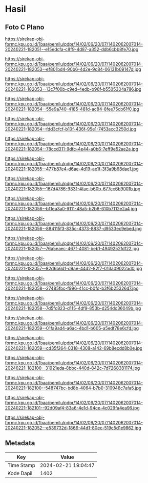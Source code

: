 # Hasil

## Foto C Plano

https://sirekap-obj-formc.kpu.go.id/1baa/pemilu/pdpr/14/02/06/20/07/1402062007014-20240221-182051--e15edcfa-c8f9-4d87-a352-ddb6cbb8fe70.jpg

https://sirekap-obj-formc.kpu.go.id/1baa/pemilu/pdpr/14/02/06/20/07/1402062007014-20240221-182053--ef801bd4-90b6-4d2e-9c84-06131b09147d.jpg

https://sirekap-obj-formc.kpu.go.id/1baa/pemilu/pdpr/14/02/06/20/07/1402062007014-20240221-182053--13c7f00b-c9ed-4edb-b96f-b5505304a786.jpg

https://sirekap-obj-formc.kpu.go.id/1baa/pemilu/pdpr/14/02/06/20/07/1402062007014-20240221-182054--55e9a740-4185-481d-ac84-8fee75cb61f0.jpg

https://sirekap-obj-formc.kpu.go.id/1baa/pemilu/pdpr/14/02/06/20/07/1402062007014-20240221-182054--fdd3cfcf-b10f-436f-95e1-7453acc3250d.jpg

https://sirekap-obj-formc.kpu.go.id/1baa/pemilu/pdpr/14/02/06/20/07/1402062007014-20240221-182054--78ccd311-9dfc-4e44-a0b6-7eff9e52ae2a.jpg

https://sirekap-obj-formc.kpu.go.id/1baa/pemilu/pdpr/14/02/06/20/07/1402062007014-20240221-182055--477b87e4-d6ae-4d19-ae1f-3f3a9b68dae1.jpg

https://sirekap-obj-formc.kpu.go.id/1baa/pemilu/pdpr/14/02/06/20/07/1402062007014-20240221-182055--167d4786-9331-4fae-b60b-677cc6b9001b.jpg

https://sirekap-obj-formc.kpu.go.id/1baa/pemilu/pdpr/14/02/06/20/07/1402062007014-20240221-182056--b11ea3a0-9111-48a5-b2b8-610b7112e2a4.jpg

https://sirekap-obj-formc.kpu.go.id/1baa/pemilu/pdpr/14/02/06/20/07/1402062007014-20240221-182056--884115f3-835c-4373-8837-d9533ec9ebed.jpg

https://sirekap-obj-formc.kpu.go.id/1baa/pemilu/pdpr/14/02/06/20/07/1402062007014-20240221-182057--76a5eaec-467f-4081-beb1-4949252fdf22.jpg

https://sirekap-obj-formc.kpu.go.id/1baa/pemilu/pdpr/14/02/06/20/07/1402062007014-20240221-182057--82d6b6d1-d9ae-44d2-82f7-013a09022ad0.jpg

https://sirekap-obj-formc.kpu.go.id/1baa/pemilu/pdpr/14/02/06/20/07/1402062007014-20240221-182058--27485fbc-f996-41cc-b0fd-b3f6b25326d7.jpg

https://sirekap-obj-formc.kpu.go.id/1baa/pemilu/pdpr/14/02/06/20/07/1402062007014-20240221-182058--7d5fc823-d115-4df9-853b-d254dc36049b.jpg

https://sirekap-obj-formc.kpu.go.id/1baa/pemilu/pdpr/14/02/06/20/07/1402062007014-20240221-182059--01fa9ad4-a6ac-4bd1-b605-a5edf78e6cfd.jpg

https://sirekap-obj-formc.kpu.go.id/1baa/pemilu/pdpr/14/02/06/20/07/1402062007014-20240221-182059--cd35f264-0318-4308-a142-69b8ecdd8b0e.jpg

https://sirekap-obj-formc.kpu.go.id/1baa/pemilu/pdpr/14/02/06/20/07/1402062007014-20240221-182100--31921eda-8bbc-440d-842c-7d7268381174.jpg

https://sirekap-obj-formc.kpu.go.id/1baa/pemilu/pdpr/14/02/06/20/07/1402062007014-20240221-182100--548747bc-bd8b-4064-b7b0-310948c7afa5.jpg

https://sirekap-obj-formc.kpu.go.id/1baa/pemilu/pdpr/14/02/06/20/07/1402062007014-20240221-182101--92d09af4-83a6-4e1d-94ce-4c029fa4ea96.jpg

https://sirekap-obj-formc.kpu.go.id/1baa/pemilu/pdpr/14/02/06/20/07/1402062007014-20240221-182052--e539732d-1866-44d1-80ec-519c5d1e9862.jpg


## Metadata

| Key        | Value               |
| ---------- | ------------------- |
| Time Stamp | 2024-02-21 19:04:47 |
| Kode Dapil | 1402                |



